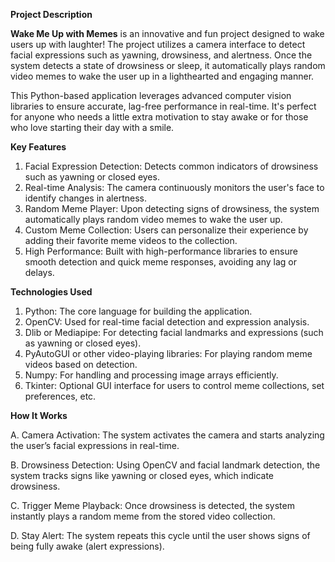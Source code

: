 **Project Description**

**Wake Me Up with Memes** is an innovative and fun project designed to wake users up with laughter! The project utilizes a camera interface to detect facial expressions such as yawning, drowsiness, and alertness. Once the system detects a state of drowsiness or sleep, it automatically plays random video memes to wake the user up in a lighthearted and engaging manner.

This Python-based application leverages advanced computer vision libraries to ensure accurate, lag-free performance in real-time. It's perfect for anyone who needs a little extra motivation to stay awake or for those who love starting their day with a smile.

**Key Features**
1) Facial Expression Detection: Detects common indicators of drowsiness such as yawning or closed eyes.
2) Real-time Analysis: The camera continuously monitors the user's face to identify changes in alertness.
3) Random Meme Player: Upon detecting signs of drowsiness, the system automatically plays random video memes to wake the user up.
4) Custom Meme Collection: Users can personalize their experience by adding their favorite meme videos to the collection.
5) High Performance: Built with high-performance libraries to ensure smooth detection and quick meme responses, avoiding any lag or delays.

**Technologies Used**
1) Python: The core language for building the application.
2) OpenCV: Used for real-time facial detection and expression analysis.
3) Dlib or Mediapipe: For detecting facial landmarks and expressions (such as yawning or closed eyes).
4) PyAutoGUI or other video-playing libraries: For playing random meme videos based on detection.
5) Numpy: For handling and processing image arrays efficiently.
6) Tkinter: Optional GUI interface for users to control meme collections, set preferences, etc.

**How It Works**

A. Camera Activation: The system activates the camera and starts analyzing the user’s facial expressions in real-time.

B. Drowsiness Detection: Using OpenCV and facial landmark detection, the system tracks signs like yawning or closed eyes, which indicate drowsiness.

C. Trigger Meme Playback: Once drowsiness is detected, the system instantly plays a random meme from the stored video collection.

D. Stay Alert: The system repeats this cycle until the user shows signs of being fully awake (alert expressions).
